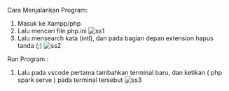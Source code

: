 Cara Menjalankan Program:
1. Masuk ke Xampp/php 
2. Lalu mencari file php.ini
![ss1](https://user-images.githubusercontent.com/108518423/177025783-7b044325-7555-4f9f-92ea-3b4eeb8fc9ac.png)
3. Lalu mensearch kata (intl), dan pada bagian depan extension hapus tanda (;) 
![ss2](https://user-images.githubusercontent.com/108518423/177025931-1b934e04-ef13-4c78-974c-2d571db652fc.png)

Run Program :
1. Lalu pada vscode pertama tambahkan terminal baru, dan ketikan ( php spark serve ) pada terminal tersebut
![ss3](https://user-images.githubusercontent.com/108518423/177026112-0964893a-b20c-4734-8fad-d81683e28675.png)
